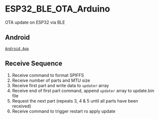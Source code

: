 # ESP32_BLE_OTA_Arduino
OTA update on ESP32 via BLE


## Android
[`Android App`](https://github.com/fbiego/ESP32_BLE_OTA_Android)

## Receive Sequence
1. Receive command to format SPIFFS
2. Receive number of parts and MTU size
3. Receive first part and write data to `updater` array
4. Receive end of first part command, append `updater` array to update.bin file
5. Request the next part (repeats 3, 4 & 5 until all parts have been received)
6. Receive command to trigger restart ro apply update
